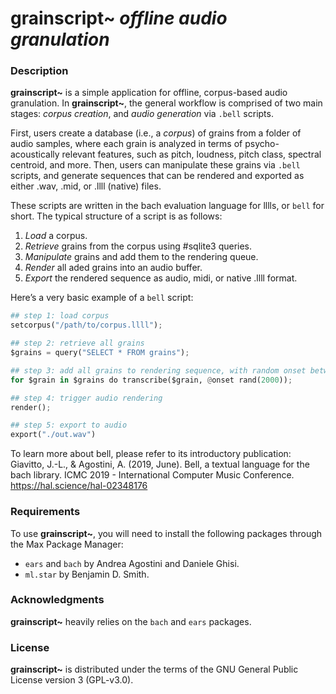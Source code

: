 # **grainscript~** _offline audio granulation_

### Description

**grainscript~** is a simple application for offline, corpus-based audio granulation. In **grainscript~**, the general workflow is comprised of two main stages: _corpus creation_, and _audio generation_ via `.bell` scripts. 

First, users create a database (i.e., a _corpus_) of grains from a folder of audio samples, where each grain is analyzed in terms of psycho-acoustically relevant features, such as pitch, loudness, pitch class, spectral centroid, and more. Then, users can manipulate these grains via `.bell` scripts, and generate sequences that can be rendered and exported as either .wav, .mid, or .llll (native) files. 

These scripts are written in the bach evaluation language for lllls, or `bell` for short. The typical structure of a script is as follows:

1) *Load* a corpus.
2) *Retrieve* grains from the corpus using #sqlite3 queries.
3) *Manipulate* grains and add them to the rendering queue.
4) *Render* all aded grains into an audio buffer.
5) *Export* the rendered sequence as audio, midi, or native .llll format.

Here’s a very basic example of a `bell` script:

```py
## step 1: load corpus
setcorpus("/path/to/corpus.llll");

## step 2: retrieve all grains
$grains = query("SELECT * FROM grains");

## step 3: add all grains to rendering sequence, with random onset between 0 and 2000 ms
for $grain in $grains do transcribe($grain, @onset rand(2000));

## step 4: trigger audio rendering
render();

## step 5: export to audio
export("./out.wav")
```

To learn more about bell, please refer to its introductory publication: 
Giavitto, J.-L., & Agostini, A. (2019, June). Bell, a textual language for the bach library. ICMC 2019 - International Computer Music Conference. https://hal.science/hal-02348176

### Requirements
To use **grainscript~**, you will need to install the following packages through the Max Package Manager:
- `ears` and `bach` by Andrea Agostini and Daniele Ghisi.
- `ml.star` by Benjamin D. Smith.

### Acknowledgments
**grainscript~** heavily relies on the `bach` and `ears` packages.

### License
**grainscript~** is distributed under the terms of the GNU General Public License version 3 (GPL-v3.0).
